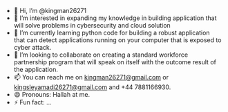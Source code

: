 - 👋 Hi, I’m @kingman26271
- 👀 I’m interested in expanding my knowledge in building application that will solve problems in cybersecurity and cloud solution
- 🌱 I’m currently learning python code for building a robust application that can detect applications running on your computer that is exposed to cyber attack.
- 💞️ I’m looking to collaborate on creating a standard workforce partnership program that will speak on itself with the outcome result of the application.
- 📫 You can reach me on kingman26271@gmail.com or kingsleyamadi26271@gmail.com and +44 7881166930.
- 😄 Pronouns: Hallah at me.
- ⚡ Fun fact: ...

<!---
kingman26271/kingman26271 is a ✨ special ✨ repository because its `README.md` (this file) appears on your GitHub profile.
You can click the Preview link to take a look at your changes.
--->
